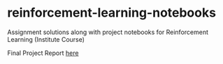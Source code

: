 # reinforcement-learning-notebooks

Assignment solutions along with project notebooks for Reinforcement Learning (Institute Course)

Final Project Report [here](https://github.com/5ury4pr454th/reinforcement-learning-notebooks/blob/main/Avoiding%20Negative%20Side%20Effects%20by%20Considering%20Others.pdf)


